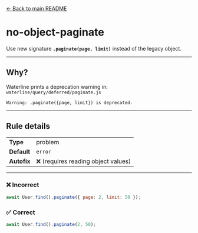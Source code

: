 [← Back to main README](../READme.md)

# no-object-paginate

Use new signature **`.paginate(page, limit)`** instead of the legacy object.

---

## Why?

Waterline prints a deprecation warning in: `waterline/query/deferred/paginate.js`

```
Warning: .paginate({page, limit}) is deprecated.
```

---

## Rule details

|             |                                     |
| ----------- | ----------------------------------- |
| **Type**    | problem                             |
| **Default** | `error`                             |
| **Autofix** | ❌ (requires reading object values) |

---

### ❌ Incorrect

```js
await User.find().paginate({ page: 2, limit: 50 });
```

### ✅ Correct

```js
await User.find().paginate(2, 50);
```
